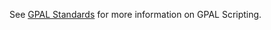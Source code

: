 See [GPAL Standards](/develop/server-capabilities/gpal-standards) for more information on GPAL Scripting.